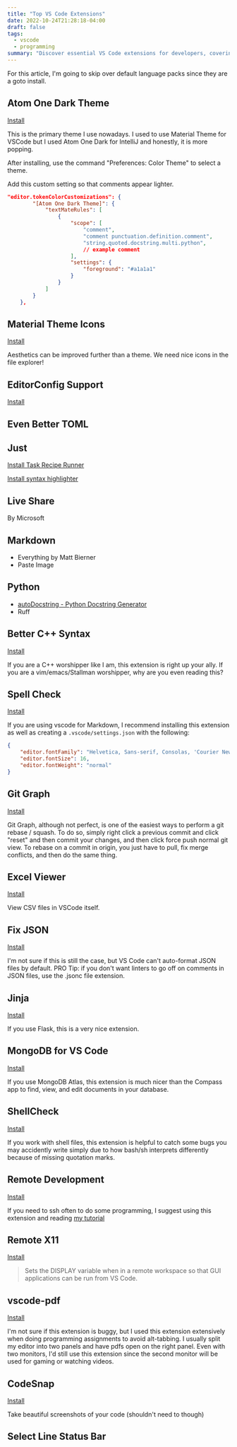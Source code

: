 ```yaml
---
title: "Top VS Code Extensions"
date: 2022-10-24T21:28:18-04:00
draft: false
tags:
  - vscode
  - programming
summary: "Discover essential VS Code extensions for developers, covering themes, icons, language support, Git integration, and various utility extensions to enhance your coding workflow."
---
```


For this article, I'm going to skip over default language packs since they are a goto install.

## Atom One Dark Theme

[Install](https://marketplace.visualstudio.com/items?itemName=akamud.vscode-theme-onedark)

This is the primary theme I use nowadays. I used to use Material Theme for VSCode but I used Atom One Dark for IntelliJ and honestly, it is more popping.

After installing, use the command "Preferences: Color Theme" to select a theme.

Add this custom setting so that comments appear lighter.

```json
"editor.tokenColorCustomizations": {
        "[Atom One Dark Theme]": {
            "textMateRules": [
                {
                    "scope": [
                        "comment",
                        "comment punctuation.definition.comment",
                        "string.quoted.docstring.multi.python",
                        // example comment
                    ],
                    "settings": {
                        "foreground": "#a1a1a1"
                    }
                }
            ]
        }
    },
```

## Material Theme Icons

[Install](https://marketplace.visualstudio.com/items?itemName=Equinusocio.vsc-material-theme-icons)

Aesthetics can be improved further than a theme. We need nice icons in the file explorer!

## EditorConfig Support

[Install](https://marketplace.visualstudio.com/items/?itemName=EditorConfig.EditorConfig)

## Even Better TOML

## Just

[Install Task Recipe Runner](https://marketplace.visualstudio.com/items?itemName=ElijahLopez.just-recipe-runner)

[Install syntax highlighter](https://marketplace.visualstudio.com/items/?itemName=sclu1034.justfile)

## Live Share

By Microsoft

## Markdown

- Everything by Matt Bierner
- Paste Image

## Python

- [autoDocstring - Python Docstring Generator](https://marketplace.visualstudio.com/items/?itemName=njpwerner.autodocstring)
- Ruff

## Better C++ Syntax

[Install](https://marketplace.visualstudio.com/items?itemName=jeff-hykin.better-cpp-syntax)

If you are a C++ worshipper like I am, this extension is right up your ally. If you are a vim/emacs/Stallman
worshipper, why are you even reading this?

## Spell Check

[Install](https://marketplace.visualstudio.com/items?itemName=streetsidesoftware.code-spell-checker)

If you are using vscode for Markdown, I recommend installing this extension as well as creating a `.vscode/settings.json` with the following:

```json
{
    "editor.fontFamily": "Helvetica, Sans-serif, Consolas, 'Courier New', monospace",
    "editor.fontSize": 16,
    "editor.fontWeight": "normal"
}
```

## Git Graph

[Install](https://marketplace.visualstudio.com/items?itemName=mhutchie.git-graph)

Git Graph, although not perfect, is one of the easiest ways to perform a git rebase / squash.
To do so, simply right click a previous commit and click "reset" and then commit your changes, and then click force push normal git view.
To rebase on a commit in origin, you just have to pull, fix merge conflicts, and then do the same thing.

## Excel Viewer

[Install](https://marketplace.visualstudio.com/items?itemName=GrapeCity.gc-excelviewer)

View CSV files in VSCode itself.

## Fix JSON

[Install](https://marketplace.visualstudio.com/items?itemName=oliversturm.fix-json)

I'm not sure if this is still the case, but VS Code can't auto-format JSON files by default.
PRO Tip: if you don't want linters to go off on comments in JSON files, use the .jsonc file extension.

## Jinja

[Install](https://marketplace.visualstudio.com/items?itemName=wholroyd.jinja)

If you use Flask, this is a very nice extension.

## MongoDB for VS Code

[Install](https://marketplace.visualstudio.com/items?itemName=mongodb.mongodb-vscode)

If you use MongoDB Atlas, this extension is much nicer than the Compass app to find, view, and edit documents in your database.

## ShellCheck

[Install](https://marketplace.visualstudio.com/items?itemName=timonwong.shellcheck)

If you work with shell files, this extension is helpful to catch some bugs you may accidently write simply
due to how bash/sh interprets differently because of missing quotation marks.

## Remote Development

[Install](https://marketplace.visualstudio.com/items?itemName=ms-vscode-remote.vscode-remote-extensionpack)

If you need to ssh often to do some programming, I suggest using this extension and reading [my tutorial](/posts/vs-code-remote-ssh/)

## Remote X11

[Install](https://marketplace.visualstudio.com/items?itemName=spadin.remote-x11)

> Sets the DISPLAY variable when in a remote workspace so that GUI applications can be run from VS Code.

## vscode-pdf

[Install](https://marketplace.visualstudio.com/items?itemName=tomoki1207.pdf)

I'm not sure if this extension is buggy, but I used this extension extensively when doing programming assignments to avoid
alt-tabbing. I usually split my editor into two panels and have pdfs open on the right panel. Even with two monitors, I'd still use this extension
since the second monitor will be used for gaming or watching videos.

## CodeSnap

[Install](https://marketplace.visualstudio.com/items/?itemName=adpyke.codesnap)

Take beautiful screenshots of your code (shouldn't need to though)

## Select Line Status Bar
